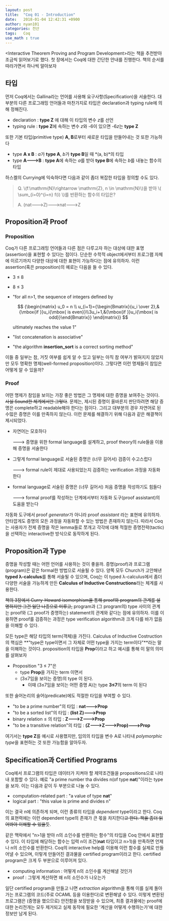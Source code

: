 ```yaml
---
layout: post
title:	"Coq 01 - Introduction"
date:	2018-01-04 12:42:31 +0900
author: nyan101
categories: 전산
tags:	Coq
use_math : true
---
```




 \<Interactive Theorem Proving and Program Development\>라는 책을 추천받아 조금씩 읽어보기로 했다. 첫 장에서는 Coq에 대한 간단한 안내를 진행한다. 책의 순서를 따라가면서 하나씩 알아보자



## 타입

먼저 Coq에서는 Gallina라는 언어를 사용해 요구사항(Specification)을 서술한다. 대부분의 다른 프로그래밍 언어들과 마찬가지로 타입은 declaration과 typing rule에 의해 정해진다.

* declaration : **type Z** 에 대해 이 타입의 변수 *z*를 선언
* typing rule : **type Z**에 속하는 변수 *z*와  -6이 있으면 -6*z*는 **type Z** 

또한 기본 타입(primitive type) **A, B**로부터 새로운 타입을 만들어내는 것 또한 가능하다

* type **A x B** : *a*가 **type A**, *b*가 **type B**일 때 *(a, b)*의 타입
* type **A🡒B** : **type A**에 속하는 *a*를 받아 **type B**에 속하는 *b*를 내놓는 함수의 타입

하스켈의 Currying에 익숙하다면 다음과 같이 좀더 복잡한 타입을 정의할 수도 있다.

> Q.  \\(f:\\mathrm{N}\\rightarrow \\mathrm{Z}, n \\in \\mathrm{N}\\)을 받아 \\( \sum_{i=0}^{i=n} f(i) \\)를 반환하는 함수의 타입은?
>
> A. (nat🡒Z)🡒nat🡒Z



## Proposition과 Proof

### Proposition

Coq가 다른 프로그래밍 언어들과 다른 점은 다루고자 하는 대상에 대한 표명(assertion)을 표현할 수 있다는 점이다. 단순한 수학적 object에서부터 프로그램 자체에 이르기까지 다양한 대상에 대한 표현이 가능하다는 점에 유의하자. 이런 assertion(혹은 proposition)의 예로는 다음을 들 수 있다.

* 3 ≤ 8

* 8 ≤ 3

* "for all n>1, the sequence of integers defined by

  $$
  {\begin{matrix} u_0 = n \\ u_{i+1}={\begin{Bmatrix}{u_i \over 2},&{\mbox{if }}u_i{\mbox{ is even}}\\3u_i+1,&{\mbox{if }}u_i{\mbox{ is odd}}\end{Bmatrix}} \end{matrix}}
  $$

  ultimately reaches the value 1"

* "list concatenation is associative"

* "the algorithm **insertion_sort** is a correct sorting method"

이들 중 일부는 참, 거짓 여부를 쉽게 알 수 있고 일부는 아직 참 여부가 밝혀지지 않았지만 모두 명확한 명제(well-formed proposition)이다. 그렇다면 이런 명제들이 참임은 어떻게 알 수 있을까?

### Proof

어떤 명제가 참임을 보이는 가장 좋은 방법은 그 명제에 대한 증명을 보여주는 것이다. ~~사실 Sound한 체계에서만 그렇다~~. 문제는, 제시된 증명이 올바른지 판단하려면 해당 증명은 complete하고 readable해야 한다는 점이다.  그리고 대부분의 경우 자연어로 된 수많은 증명은 이를 만족하지 않는다. 이런 문제를 해결하기 위해 다음과 같은 해결책이 제시되었다.

* 자연어는 모호하다

  🡒 증명을 위한 formal language를 설계하고, proof theory의 rule들을 이용해 증명을 서술한다

* 그렇게 formal language로 서술된 증명은 (너무 길어서) 검증이 수고스럽다

  🡒 formal rule이 제대로 사용되었는지 검증하는 verification 과정을 자동화한다

* formal language로 서술된 증명은 (너무 길어서) 처음 증명을 작성하기도 힘들다

  🡒 formal proof를 작성하는 단계에서부터 자동화 도구(proof assistant)의 도움을 받는다

자동화 도구에서 proof *generator*가 아니라 proof *assistant* 라는 표현에 유의하자. 안타깝게도 증명의 모든 과정을 자동화할 수 있는 방법은 존재하지 않는다. 따라서 Coq는 사용자가 전제 증명을 작은 lemma들로 쪼개고 각각에 대해 적절한 증명전략(tactic)을 선택하는 interactive한 방식으로 동작하게 된다.



## Proposition과 Type

증명을 작성할 때는 어떤 언어를 사용하는 것이 좋을까. 증명(proof)과 프로그램(program)은 같은 formal한 방법으로 서술될 수 있다. 양쪽 모두 Church가 고안해낸 **typed λ-calculus**를 통해 서술될 수 있으며, Coq는 이 typed λ-calculus에서 좀더 다양한 서술을 가능하게 만든 **Calculus of Inductive Constructions**라는 체계를 사용한다.

~~책의 3장에서 Curry-Howard isomorphism을 통해 proof와 program의 관계를 설명하지만 그건 일단 나중으로 미루고,~~ program과 (그 program의) type 사이의 관계는 proof와 (그 proof가 증명하는) statement의 관계와 같다는 점에 유의하자. 이를 이용하면 proof를 검증하는 과정은 type verification algorithm과 크게 다를 바가 없음을 이해할 수 있다.

모든 type은 해당 타입의 term(객체)을 가진다. Calculus of Inductive Costruction의 핵심은 **"type은 type이면서 그 자체로 어떤 type을 가지는 term이다"**라는 말을 이해하는 것이다. proposition의 타입을 **Prop**이라고 하고 예시를 통해 이 말의 의미를 살펴보자

* Proposition "3 ≤ 7"은
  * type **Prop**을 가지는 term 이면서
  * (3≤7임을 보이는 증명)의 type 이 된다.
    * 이때 (3≤7임을 보이는 어떤 증명 A)는 type **3≤7**의 term 이 된다

또한 술어논리의 술어(predicate)에도 적절한 타입을 부여할 수 있다.

* "to be a prime number"의 타입 : **nat🡒Prop**
* "to be a sorted list"의 타입 : **(list Z)🡒Prop**
* binary relation ≤ 의 타입 : **Z🡒Z🡒Prop**
* "to be a transitive relation"의 타입 : **(Z🡒Z🡒Prop)🡒Prop**

여기서는 **type Z**를 예시로 사용했지만, 임의의 타입을 변수 A로 나타내 *polymorphic type*을 표현하는 것 또한 가능함을 알아두자.



## Specification과 Certified Programs

Coq에서 프로그램의 타입은 데이터가 지켜야 할 제약조건들을 propositions으로 나타내 포함할 수 있다. 예로 "a prime number tha divides n(of type **nat**)"이라는 type을 보자. 이는 다음과 같이 두 부분으로 나눌 수 있다.

- computation-related part : "a value of type **nat**"
- logical part : "this value is prime and divides n"

이는 결국 n에 의존하게 되며, 이런 종류의 타입을 *dependent* type이라고 한다. Coq의 표현력에는 이런 dependent type의 존재가 큰 몫을 차지한다~~고 한다. 책을 좀더 읽어봐야 이해할 수 있을듯~~. 

같은 맥락에서 "n>1을 받아 n의 소인수를 반환하는 함수"의 타입을 Coq 안에서 표현할 수 있다. 이 타입에 해당하는 함수는 입력 n이 조건(**nat** 타입이고 n>1)을 만족하면 언제나 n의 소인수를 반환한다. Coq의 interactive help를 이용해 이런 함수를 실제로 만들어낼 수 있으며, 이렇게 만들어진 결과물을 certified program이라고 한다. certified program은 크게 두 부분으로 이루어져 있다.

- computing information : 어떻게 n의 소인수를 계산해낼 것인가
- proof : 그렇게 계산하면 왜 n의 소인수가 나오는가

일단 certified program을 만들고 나면 *extraction* algorithm을 통해 이를 실제 돌아가는 프로그램의 코드(주로 OCAML 등을 이용한다)로 변환해낼 수 있다. 이렇게 변환된 프로그램은 (증명을 했으므로) 안전함을 보장받을 수 있으며, 최종 결과물에는 proof에 대한 논리전개는 모두 제거되고 실제 동작에 필요한 '계산을 어떻게 수행하는가'에 대한 정보만 남게 된다.